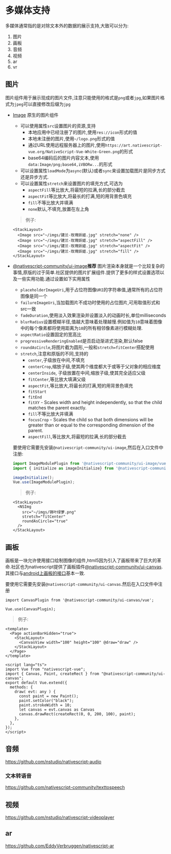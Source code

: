 # 多媒体支持

多媒体通常指的是对除文本外的数据的展示支持,大致可以分为:

1. 图片
2. 画板
3. 音频
4. 视频
5. ar
6. vr

## 图片

图片组件用于展示现成的图片文件,注意只能使用的格式是`png`或者`jpg`,如果图片格式为`jpeg`可以直接修改后缀为`jpg`

+ [Image](https://nativescript-vue.org/cn/docs/elements/components/image/)
    原生的图片组件
    + 可以使用属性`src`设置图片的资源,支持
        + 本地应用中已经注册了的图片,使用`res://icon`形式的值
        + 本地未注册的图片,使用`~/logo.png`形式的值
        + 通过URL使用远程服务器上的图片,使用`https://art.nativescript-vue.org/NativeScript-Vue-White-Green.png`的形式
        + base64编码后的图片内容文本,使用`data:Image/png;base64,iVBORw...`的形式
    + 可以设置属性`loadMode`为`async`(默认)或者`sync`来设置加载图片是同步方式还是异步方式.
    + 可以设置属性`stretch`来设置图片的填充方式,可选为
        + `aspectFill`等比放大,将最短的拉满,长的部分截去
        + `aspectFit`等比放大,将最长的打满,短的用背景色填充
        + `fill`不等比放大并填满
        + `none`默认,不填充,放置在左上角

    > 例子:

    ```Vue
    <StackLayout>
      <Image src="~/imgs/建兰-玫瑰妖姬.jpg" stretch="none" />
      <Image src="~/imgs/建兰-玫瑰妖姬.jpg" stretch="aspectFill" />
      <Image src="~/imgs/建兰-玫瑰妖姬.jpg" stretch="aspectFit" />
      <Image src="~/imgs/建兰-玫瑰妖姬.jpg" stretch="fill" />
    </StackLayout> 
    ```

+ [@nativescript-community/ui-image](https://github.com/nativescript-community/ui-image)**推荐**
    图片渲染本身就是一个比较复杂的事情,原版的过于简单.社区提供的图片扩展组件.提供了更多的样式设置选项以及一些实用功能.通过设置如下实用属性

    + `placeholderImageUri`,用于占位符图像`URI`的字符串值,通常所有的占位符图像是同一个
    + `failureImageUri`,当加载图片不成功时使用的占位图片,可用取值形式和src一致
    + `fadeDuration`,使用淡入效果渲染并设置淡入的动画时长,单位milliseconds
    + `blurRadius`设置模糊半径,值越大意味着处理越慢.例如值为`10`意味着图像中的每个像素都将使用距离为`10`的所有相邻像素进行模糊处理.
    + `aspectRatio`设置固定的宽高比
    + `progressiveRenderingEnabled`是否启动渐进式渲染,默认false
    + `roundAsCircle`,将图片截为圆形,一般和`stretch=fitCenter`搭配使用
    + `stretch`,注意和原版的不同,支持的
        + `center`,子级放在中间,不填充
        + `centerCrop`,缩放子级,使其两个维度都大于或等于父对象的相应维度
        + `centerInside`, 子级放置在中间,缩放子级,使其完全适应父级
        + `fitCenter`,等比放大填满父级
        + `aspectFit`,等比放大,将最长的打满,短的用背景色填充
        + `fitStart`
        + `fitEnd`
        + `fitXY` - Scales width and height independently, so that the child matches the parent exactly.
        + `fill`不等比放大并填满
        + `focusCrop` - Scales the child so that both dimensions will be greater than or equal to the corresponding dimension of the parent.
        + `aspectFill`,等比放大,将最短的拉满,长的部分截去

    要使用它需要先安装`@nativescript-community/ui-image`,然后在入口文件中注册:

    ```ts
    import ImageModulePlugin from '@nativescript-community/ui-image/vue';
    import { initialize as imageInitialize} from '@nativescript-community/ui-image';

    imageInitialize();
    Vue.use(ImageModulePlugin);
    ```

    > 例子:

    ```Vue
    <StackLayout>
      <NSImg
        src="~/imgs/锦叶绿萝.png"
        stretch="fitCenter"
        roundAsCircle="true"
      />
    </StackLayout>
    ```

## 画板

画板是一块允许使用接口绘制图像的组件,html5因为引入了画板带来了巨大的革命.社区也为nativescript提供了画板插件[@nativescript-community/ui-canvas](https://github.com/nativescript-community/ui-canvas).其接口与[android上画板的接口](https://developer.android.com/reference/android/graphics/Canvas)基本一致.

要使用它需要先安装`@nativescript-community/ui-canvas`.然后在入口文件中注册

```Vue
import CanvasPlugin from '@nativescript-community/ui-canvas/vue';

Vue.use(CanvasPlugin);
```

> 例子:

```Vue
<template>
  <Page actionBarHidden="true">
    <StackLayout>
      <CanvasView width="100" height="100" @draw="draw" />
    </StackLayout>
  </Page>
</template>
  
<script lang="ts">
import Vue from "nativescript-vue";
import { Canvas, Paint, createRect } from "@nativescript-community/ui-canvas";
export default Vue.extend({
  methods: {
    draw( evt: any ) {
      const paint = new Paint();
      paint.setColor("black");
      paint.strokeWidth = 10;
      let canvas = evt.canvas as Canvas
      canvas.drawRect(createRect(0, 0, 200, 100), paint);
    },
  },
});
</script>
```

## 音频

https://github.com/nstudio/nativescript-audio

### 文本转语音

https://github.com/nativescript-community/texttospeech

## 视频
https://github.com/nstudio/nativescript-videoplayer

## ar


https://github.com/EddyVerbruggen/nativescript-ar